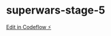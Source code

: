 # superwars-stage-5

[Edit in Codeflow ⚡️](https://stackblitz.com/~/github.com/surya20000/superwars-stage-5)
